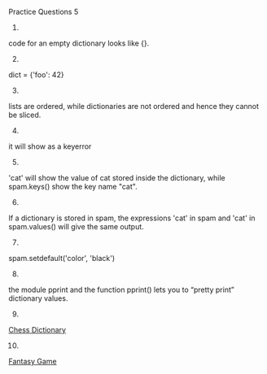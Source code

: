 Practice Questions 5

1. 
code for an empty dictionary looks like {}.

2.
dict = {'foo': 42}


3.
lists are ordered, while dictionaries are not ordered and hence they cannot be sliced.

4.
it will show as a keyerror

5.
'cat' will show the value of cat stored inside the dictionary, while spam.keys() show the key name "cat".

6.
 If a dictionary is stored in spam, the expressions 'cat' in spam and 'cat' in spam.values() will give the same output.

7.
spam.setdefault('color', 'black')

8.
the module pprint and the function pprint() lets you to “pretty print” dictionary values.

9.
[Chess Dictionary](./chess.py)

10.
[Fantasy Game](./fantasy_game.py)